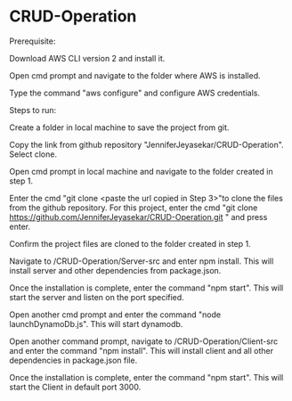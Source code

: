 # CRUD-Operation

Prerequisite:

Download AWS CLI version 2 and install it. 

Open cmd prompt and navigate to the folder where AWS is installed.

Type the command "aws configure" and configure AWS credentials. 

Steps to run:

Create a folder in local machine to save the project from git.

Copy the link from github repository "JenniferJeyasekar/CRUD-Operation". Select clone.

Open cmd prompt in local machine and navigate to the folder created in step 1.

Enter the cmd "git clone <paste the url copied in Step 3>"to clone the files from the github repository. For this project, enter the cmd "git clone https://github.com/JenniferJeyasekar/CRUD-Operation.git " and press enter.

Confirm the project files are cloned to the folder created in step 1.

Navigate to <created folder>/CRUD-Operation/Server-src and enter npm install. This will install server and other dependencies from package.json.
  
Once the installation is complete, enter the command "npm start". This will start the server and listen on the port specified.

Open another cmd prompt and enter the command "node launchDynamoDb.js". This will start dynamodb.

Open another command prompt, navigate to <created folder>/CRUD-Operation/Client-src and enter the command "npm install". This will install client and all other dependencies in package.json file.
  
Once the installation is complete, enter the command "npm start". This will start the Client in default port 3000.

